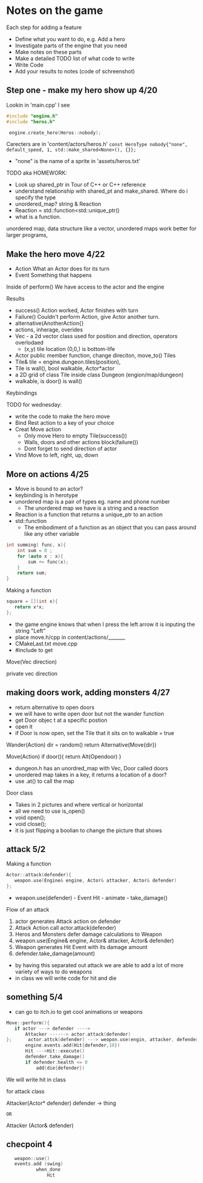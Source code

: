 # Notes on the game

Each step for adding a feature
* Define what you want to do, e.g. Add a hero
* Investigate parts of the engine that you need
* Make notes on these parts
* Make a detailed TODO list of what code to write
* Write Code
* Add your results to notes (code of schreenshot)

## Step one - make my hero show up 4/20
Lookin in 'main.cpp' I see 
```C++ 
#include "engine.h"
#include "heros.h"

 engine.create_hero(Heros::nobody);
 ```

 Carecters are in 'content/actors/heros.h'
 ```const HeroType nobody{"none", default_speed, 1, std::make_shared<None>(), {}};```

 - "none" is the name of a sprite in 'assets/heros.txt'
 
 TODO aka HOMEWORK:
 - Look up shared_ptr in Tour of C++ or C++ reference
 - understand relationship with shared_pt and make_shared. Where do i specify the type
 - unordered_map? string & Reaction
 - Reaction = std::function<std::unique_ptr<action>()
 - what is a function.

unordered map, data structure like a vector, unordered maps work better for larger programs, 

## Make the hero move 4/22

- Action    What an Actor does for its turn
- Event    Something that happens

Inside of perform() We have access to the actor and the engine

Results
- success() Action worked, Actor finishes with turn
- Failure() Couldn't perform Action, give Actor another turn. 
 - alternative(AnotherAction{} 
 - actions, inherage, overides
 - Vec - a 2d vector class used for position and direction, operators overlodaed
    -  (x,y) tile location (0,0,) is bottom-life
 - Actor public member function, change direciton, move_to()
 Tiles 
 - Tile& tile =      engine.dungeon.tiles(position), 
 - Tile is wall(), bool walkable, Actor*actor
 - a 2D grid of class Tile inside class Dungeon (engion/map/dungeon)
 - walkable, is door() is wall()

 Keybindings


TODO for wednesday:
 - write the code to make the hero move
 - Bind Rest action to a key of your choice
 - Creat Move action 
    - Only move Hero to empty Tile(success())
    - Walls, doors and other actions block(failure())
    - Dont forget to send direction of actor
 - Vind Move to left, right, up, down


## More on actions 4/25 
- Move is bound to an actor?
- keybinding is in herotype 
- unordered map is a pair of types eg. name and phone number
    - The unordered map we have is a string and a reaction
- Reaction is a function that returns a unique_ptr to an action
- std::function 
    - The embodiment of a function as an object that you can pass around like any other variable
```C++ 
int summing( func, x){
    int sum = 0 ; 
    for (auto x : x){
        sum += func(x);
    }
    return sum;
}

 ```

 Making a function
 ```C++ 
square = [](int x){
    return x*x;
};
 ``` 

 - the game engine knows that when I press the left arrow it is inputing the string "Left"
- place move.h/cpp in content/actions/_______
- CMakeLast.txt move.cpp
- #include <memory> to get 

Move(Vec direction)

private
    vec direction

## making doors work, adding monsters 4/27
 - return alternative to open doors
 - we will have to write open door but not the wander function
 - get Door objec t at a specific postion
 - open it
 - if Door is now open, set the Tile that it sits on to walkable = true
 
 Wander(Action)
    dir = random()
    return Alternative(Move{dir})

Move(Action)
    if door(){
        return Alt(Opendoor)
    }

 - dungeon.h has an unordred_map with Vec, Door called doors
 - unordered map takes in a key, it returns a location of a door? 
 - use .at() to call the map

 Door class
 - Takes in 2 pictures and where vertical or horizontal
 - all we need to use is_open() 
 - void open();
 - void close();
 - it is just flipping a boolian to change the picture that shows


 ## attack 5/2

  Making a function
 ```C++ 
Actor::attack(defender){
    weapon.use(Engine& engine, Actor& attacker, Actor& defender)
};
 ``` 
  - weapon.use(defender)
        - Event Hit
            - animate
            - take_damage()

Flow of an attack
1. actor generates Attack action on defender
2. Attack Action call actor.attack(defender)
3. Heros and Monsters defer damage calculations to Weapon
4. weapon.use(Engine& engine, Actor& attacker, Actor& defender)
5. Weapon generates Hit Event with its damage amount
6. defender.take_damage(amount)

- by having this separated out attack we are able to add a lot of more variety of ways to do weapons
- in class we will write code for hit and die


## something 5/4
 - can go to itch.io to get cool animations or weapons

 ```C++ 
Move::perform(){
    if actor ---> defender ---->
        Attacker ------> actor.attack(defender)
};      actor.attck(defender) ---> weopon.use(engin, attacker, defender)
        engine.events.add(Hit{defender,10})
        Hit --->Hit::execute()
        defender.take_damage()
        if defender.health <= 0 
            add(die{defender})
 ``` 

 We will write hit in class

 for attack class

 Attacker(Actor* defender)
    defender -> thing

    OR
Attacker (Actor& defender)

## checpoint 4 
 ``` C++
    weapon::use()
    events.add (swing)
            when_done
                Hit
    
